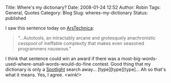Title: Where's my dictionary?
Date: 2008-01-24 12:52
Author: Robin
Tags: General, Quotes
Category: Blog
Slug: wheres-my-dictionary
Status: published

I saw this sentence today on
[ArsTechnica](http://arstechnica.com/news.ars/post/20080123-kde-goes-cross-platform-with-windows-mac-os-x-support.html):

> "...Autotools, an intractably arcane and grotesquely anachronistic
> cesspool of ineffable complexity that makes even seasoned programmers
> nauseous."

I think that sentence could win an award if there was a
most-big-words-used-where-small-words-would-do-fine contest. Good thing
that my dictionary is only a
[Spotlight](http://www.apple.com/macosx/features/300.html#spotlight)
search away... [type][type][type]... Ah so that's what it means. Yes, I
agree. \<wink!\>

